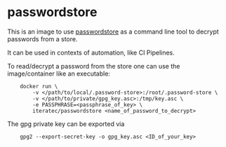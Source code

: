 # passwordstore

This is an image to use [passwordstore](https://www.passwordstore.org) as a command line tool to decrypt passwords from a store.

It can be used in contexts of automation, like CI Pipelines.

To read/decrypt a password from the store one can use the image/container like an executable:

        docker run \
            -v </path/to/local/.password-store>:/root/.password-store \
            -v </path/to/private/gpg_key.asc>:/tmp/key.asc \
            -e PASSPHRASE=<passphrase_of_key> \
            iteratec/passwordstore <name_of_password_to_decrypt>

The gpg private key can be exported via

        gpg2 --export-secret-key -o gpg_key.asc <ID_of_your_key>